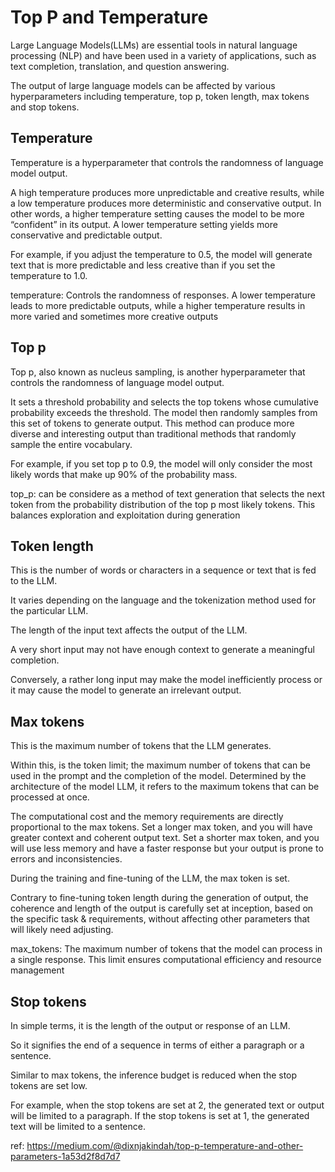 
# Top P and Temperature

Large Language Models(LLMs) are essential tools in natural language processing (NLP) and have been used in a variety of applications, such as text completion, translation, and question answering.

The output of large language models can be affected by various hyperparameters including temperature, top p, token length, max tokens and stop tokens.

## Temperature

Temperature is a hyperparameter that controls the randomness of language model output.

A high temperature produces more unpredictable and creative results, while a low temperature produces more deterministic and conservative output. In other words, a higher temperature setting causes the model to be more “confident” in its output. A lower temperature setting yields more conservative and predictable output.

For example, if you adjust the temperature to 0.5, the model will generate text that is more predictable and less creative than if you set the temperature to 1.0.

temperature: Controls the randomness of responses. A lower temperature leads to more predictable outputs, while a higher temperature results in more varied and sometimes more creative outputs

## Top p

Top p, also known as nucleus sampling, is another hyperparameter that controls the randomness of language model output.

It sets a threshold probability and selects the top tokens whose cumulative probability exceeds the threshold. The model then randomly samples from this set of tokens to generate output. This method can produce more diverse and interesting output than traditional methods that randomly sample the entire vocabulary.

For example, if you set top p to 0.9, the model will only consider the most likely words that make up 90% of the probability mass.

top_p: can be considere as a method of text generation that selects the next token from the probability distribution of the top p most likely tokens. This balances exploration and exploitation during generation

## Token length

This is the number of words or characters in a sequence or text that is fed to the LLM.

It varies depending on the language and the tokenization method used for the particular LLM.

The length of the input text affects the output of the LLM.

A very short input may not have enough context to generate a meaningful completion.

Conversely, a rather long input may make the model inefficiently process or it may cause the model to generate an irrelevant output.

## Max tokens

This is the maximum number of tokens that the LLM generates.

Within this, is the token limit; the maximum number of tokens that can be used in the prompt and the completion of the model. Determined by the architecture of the model LLM, it refers to the maximum tokens that can be processed at once.

The computational cost and the memory requirements are directly proportional to the max tokens. Set a longer max token, and you will have greater context and coherent output text. Set a shorter max token, and you will use less memory and have a faster response but your output is prone to errors and inconsistencies.

During the training and fine-tuning of the LLM, the max token is set.

Contrary to fine-tuning token length during the generation of output, the coherence and length of the output is carefully set at inception, based on the specific task & requirements, without affecting other parameters that will likely need adjusting.

max_tokens: The maximum number of tokens that the model can process in a single response. This limit ensures computational efficiency and resource management

## Stop tokens

In simple terms, it is the length of the output or response of an LLM.

So it signifies the end of a sequence in terms of either a paragraph or a sentence.

Similar to max tokens, the inference budget is reduced when the stop tokens are set low.

For example, when the stop tokens are set at 2, the generated text or output will be limited to a paragraph. If the stop tokens is set at 1, the generated text will be limited to a sentence.

ref: https://medium.com/@dixnjakindah/top-p-temperature-and-other-parameters-1a53d2f8d7d7
